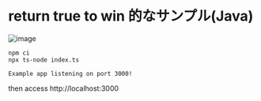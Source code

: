 # return true to win 的なサンプル(Java)

![image](https://user-images.githubusercontent.com/22491120/96912981-068aff80-14de-11eb-888c-a1e771cfc90e.png)



```
npm ci
npx ts-node index.ts
```

```
Example app listening on port 3000!
```

then access http://localhost:3000
